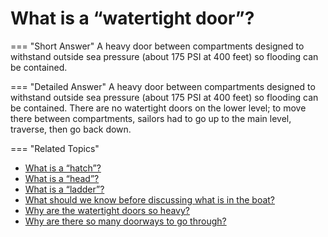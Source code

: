 # What is a “watertight door”?

    
=== "Short Answer"
  A heavy door between compartments designed to withstand outside sea pressure (about 175 PSI at 400 feet) so flooding can be contained.

=== "Detailed Answer"
    A heavy door between compartments designed to withstand outside sea pressure (about 175 PSI at 400 feet) so flooding can be contained. There are no watertight doors on the lower level; to move there between compartments, sailors had to go up to the main level, traverse, then go back down.

=== "Related Topics"
  - [What is a “hatch”?](what-is-a-hatch.md)
  - [What is a “head”?](what-is-a-head.md)
  - [What is a “ladder”?](what-is-a-ladder.md)
  - [What should we know before discussing what is in the boat?](what-should-we-know-before-discussing-what-is-in-the-boat.md)
  - [Why are the watertight doors so heavy?](why-are-the-watertight-doors-so-heavy.md)
  - [Why are there so many doorways to go through?](why-are-there-so-many-doorways-to-go-through.md)
